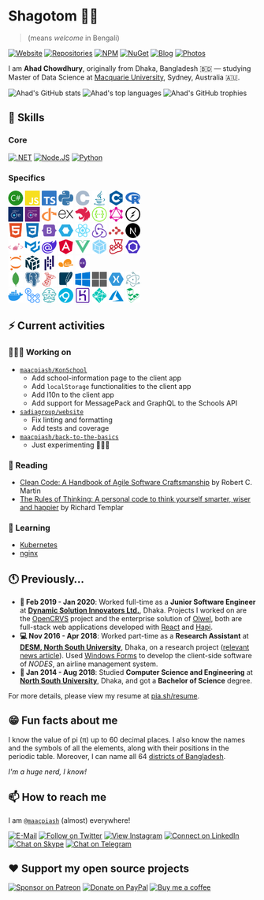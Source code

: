 # Shagotom 👋🏽

> (means *welcome* in Bengali)

[![Website](https://img.shields.io/badge/website-663399.svg?&style=for-the-badge&logo=gatsby)](https://www.maacpiash.com)
[![Repositories](https://img.shields.io/badge/Repositories-181717?style=for-the-badge&logo=github)](https://github.com/maacpiash?tab=repositories)
[![NPM](https://img.shields.io/badge/NPM-CB3837?style=for-the-badge&logo=npm)](https://www.npmjs.com/~maacpiash)
[![NuGet](https://img.shields.io/badge/NuGet-004880?style=for-the-badge&logo=nuget)](https://www.nuget.org/profiles/maacpiash)
[![Blog](https://img.shields.io/badge/Blog-2962FF?style=for-the-badge&logo=hashnode)](https://blog.maacpiash.com)
[![Photos](https://img.shields.io/badge/photos-0063DC.svg?&style=for-the-badge&logo=flickr&logoColor=white)](https://www.flickr.com/photos/maacpiash/)

I am **Ahad Chowdhury**, originally from Dhaka, Bangladesh 🇧🇩 — studying Master of Data Science at [Macquarie University](https://www.mq.edu.au/), Sydney, Australia 🇦🇺.

![Ahad's GitHub stats](https://github-readme-stats.vercel.app/api?username=maacpiash&show_icons=true&hide_border=true&theme=dark)
![Ahad's top languages](https://github-readme-stats.vercel.app/api/top-langs/?username=maacpiash&hide=jupyter%20notebook,html,css&layout=compact&hide_border=true&langs_count=8&theme=dark)
![Ahad's GitHub trophies](https://github-profile-trophy.vercel.app/?username=maacpiash&no-bg=true&row=2&col=3)

## 🧠 Skills

### Core

[![.NET](https://img.shields.io/badge/.NET-5C2D91?style=for-the-badge&logo=.net&logoColor=white)](https://github.com/dotnet)
[![Node.JS](https://img.shields.io/badge/Node.js-339933?style=for-the-badge&logo=node.js&logoColor=white)](https://github.com/nodejs)
[![Python](https://img.shields.io/badge/Python-004880?style=for-the-badge&logo=python&logoColor=white)](https://github.com/python)

### Specifics

<img height="30px" width="30px" src="./images/Languages/Csharp.svg" alt="Csharp"> <img height="30px" width="30px" src="./images/Languages/JavaScript.svg" alt="JavaScript"> <img height="30px" width="30px" src="./images/Languages/TypeScript.svg" alt="TypeScript"> <img height="30px" width="30px" src="./images/Languages/Python.svg" alt="Python"> <img height="30px" width="30px" src="./images/Languages/C.svg" alt="C"> <img height="30px" width="30px" src="./images/Languages/Java.svg" alt="Java"> <img height="30px" width="30px" src="./images/Languages/Cpp.svg" alt="C++"> <img height="30px" width="30px" src="./images/Languages/R.svg" alt="R">
<br/>
<img height="30px" width="30px" src="./images/Web/ASP.NET-Core.png" alt="ASP.NET Core"> <img height="30px" width="30px" src="./images/Web/EF-Core.png" alt="Entity Framework Core"> <img height="30px" width="30px" src="./images/Web/IdentityServer.svg" alt="IdentityServer"> <img height="30px" width="30px" src="./images/Web/Express.js.svg" alt="Express.js"> <img height="30px" width="30px" src="./images/Web/Nest.js.svg" alt="Nest.js"> <img height="30px" width="30px" src="./images/Web/Swagger.svg" alt="Swagger"> <img height="30px" width="30px" src="./images/Web/GraphQL.svg" alt="GraphQL"> <img height="30px" width="30px" src="./images/Web/Socket.IO.svg" alt="Socket.IO">
<br/>
<img height="30px" width="30px" src="./images/Web/HTML5.svg" alt="HTML5"> <img height="30px" width="30px" src="./images/Web/CSS3.svg" alt="CSS3"> <img height="30px" width="30px" src="./images/Web/Bootstrap.svg" alt="Bootstrap"> <img height="30px" width="30px" src="./images/Web/Web%20Components.svg" alt="Web Components"> <img height="30px" width="30px" src="./images/Web/React.js.svg" alt="React.js"> <img height="30px" width="30px" src="./images/Web/Redux.js.svg" alt="Redux.js"> <img height="30px" width="30px" src="./images/Web/React%20Router.svg" alt="React Router"> <img height="30px" width="30px" src="./images/Web/Next.js.svg" alt="Next.js">
<br/>
<img height="30px" width="30px" src="./images/Web/Styled%20Components.svg" alt="Styled Components"> <img height="30px" width="30px" src="./images/Web/Material-UI.svg" alt="Material UI"> <img height="30px" width="30px" src="./images/Web/Blazor.svg" alt="Blazor"> <img height="30px" width="30px" src="./images/Web/Angular.svg" alt="Angular"> <img height="30px" width="30px" src="./images/Web/Vue.js.svg" alt="Vue.js"> <img height="30px" width="30px" src="./images/Web/Webpack.svg" alt="Webpack"> <img height="30px" width="30px" src="./images/Web/Jest.svg" alt="Jest"> <img height="30px" width="30px" src="./images/Web/ESLint.svg" alt="ESLint">
<br/>
<img height="30px" width="30px" src="./images/ML/Jupyter%20Notebook.svg" alt="Jupyter Notebook"> <img height="30px" width="30px" src="./images/ML/NumPy.svg" alt="NumPy"> <img height="30px" width="30px" src="./images/ML/Pandas.svg" alt="Pandas"> <img height="30px" width="30px" src="./images/ML/Scikit%20Learn.svg" alt="Scikit Learn"> <img height="30px" width="30px" src="./images/ML/ML.NET-Logo.wine.svg" alt="ML.NET">
<br/>
<img height="30px" width="30px" src="./images/DB/MongoDB.svg" alt="MongoDB"> <img height="30px" width="30px" src="./images/DB/PostgreSQL.svg" alt="PostgreSQL"> <img height="30px" width="30px" src="./images/DB/Microsoft%20SQL%20Server.svg" alt="Microsoft SQL Server"> <img height="30px" width="30px" src="./images/DB/SQLite.svg" alt="SQLite"> <img height="30px" width="30px" src="./images/Desktop/Windows.svg" alt="Windows Forms, WPF"> <img height="30px" width="30px" src="./images/Desktop/UWP.svg" alt="UWP">
<img height="30px" width="30px" src="./images/Desktop/Xamarin.svg" alt="Xamarin"> <img height="30px" width="30px" src="./images/Desktop/Electron.js.svg" alt="Electron.js">
<br/>
<img height="30px" width="30px" src="./images/DevOps/Docker.svg" alt="Docker">
<img height="30px" width="30px" src="./images/DevOps/GitHub%20Actions.svg" alt="GitHub Actions">
<img height="30px" width="30px" src="./images/DevOps/Travis%20CI.svg" alt="Travis CI">
<img height="30px" width="30px" src="./images/DevOps/AppVeyor.svg" alt="AppVeyor">
<img height="30px" width="30px" src="./images/DevOps/Heroku.svg" alt="Heroku">
<img height="30px" width="30px" src="./images/DevOps/Netlify.svg" alt="Netlify">
<img height="30px" width="30px" src="./images/DevOps/MicrosoftAzure.svg" alt="Microsoft Azure">
<img height="30px" width="30px" src="./images/DevOps/Linode.svg" alt="Linode">

## ⚡ Current activities

### 👨🏽‍💻 Working on

- [`maacpiash/KonSchool`](https://github.com/maacpiash/KonSchool)
  - Add school-information page to the client app
  - Add `localStorage` functionalities to the client app
  - Add l10n to the client app
  - Add support for MessagePack and GraphQL to the Schools API
- [`sadiagroup/website`](https://github.com/sadiagroup/website)
  - Fix linting and formatting
  - Add tests and coverage
- [`maacpiash/back-to-the-basics`](https://github.com/maacpiash/back-to-the-basics)
  - Just experimenting 🤷🏽‍♂️

### 📖 Reading

- [Clean Code: A Handbook of Agile Software Craftsmanship](https://www.amazon.com.au/dp/0132350882) by Robert C. Martin
- [The Rules of Thinking: A personal code to think yourself smarter, wiser and happier](https://www.amazon.com.au/dp/1292263806) by Richard Templar

### 💭 Learning

- [Kubernetes](https://github.com/kubernetes/kubernetes)
- [nginx](https://github.com/nginx/nginx)

## 🕚 Previously…

- **🏢 Feb 2019 - Jan 2020**: Worked full-time as a **Junior Software Engineer** at [**Dynamic Solution Innovators Ltd.**](http://dsinnovators.com), Dhaka. Projects I worked on are the [OpenCRVS](https://github.com/opencrvs/opencrvs-core) project and the enterprise solution of [Olwel](https://olwel.com), both are full-stack web applications developed with [React](https://github.com/facebook/react) and [Hapi](https://github.com/hapijs/hapi).
- **💻 Nov 2016 - Apr 2018**: Worked part-time as a **Research Assistant** at [**DESM, North South University**](http://www.northsouth.edu/academic/shls/esm/), Dhaka, on a research project ([relevant news article](http://www.ipsnews.net/2017/05/flying-green-in-bangladesh/)). Used [Windows Forms](https://github.com/dotnet/winforms) to develop the client-side software of *NODES*, an airline management system.
- **🎒 Jan 2014 - Aug 2018**: Studied **Computer Science and Engineering** at [**North South University**](http://www.northsouth.edu), Dhaka, and got a **Bachelor of Science** degree.

For more details, please view my resume at [pia.sh/resume](https://pia.sh/resume).

## 😁 Fun facts about me

I know the value of pi (π) up to 60 decimal places. I also know the names and the symbols of all the elements, along with their positions in the periodic table. Moreover, I can name all 64 [districts of Bangladesh](https://en.wikipedia.org/wiki/Districts_of_Bangladesh).

*I'm a huge nerd, I know!*

## 📫 How to reach me

I am [`@maacpiash`](https://maacpia.sh) (almost) everywhere!

[![E-Mail](https://img.shields.io/badge/Email-00A95C?style=for-the-badge&logo=linode&logoColor=white)](mailto:github@maacpiash.com)
[![Follow on Twitter](https://img.shields.io/badge/Follow-1DA1F2?style=for-the-badge&logo=twitter&logoColor=white)](https://twitter.com/maacpiash)
[![View Instagram](https://img.shields.io/badge/view-E4405F.svg?&style=for-the-badge&logo=instagram&logoColor=white)](https://instagram.com/maacpiash)
[![Connect on LinkedIn](https://img.shields.io/badge/connect-0077B5.svg?&style=for-the-badge&logo=linkedin)](https://www.linkedin.com/in/maacpiash)
[![Chat on Skype](https://img.shields.io/badge/chat-00AFF0.svg?&style=for-the-badge&logo=skype-for-business&logoColor=white)](https://join.skype.com/invite/UVzqFuCFERPh)
[![Chat on Telegram](https://img.shields.io/badge/message-3CB5F0.svg?&style=for-the-badge&logo=telegram&logoColor=white)](https://t.me/maacpiash)

## ❤️ Support my open source projects

[![Sponsor on Patreon](https://img.shields.io/badge/patreon-F96854.svg?&style=for-the-badge&logo=patreon&logoColor=white)](https://patreon.com/maacpiash)
[![Donate on PayPal](https://img.shields.io/badge/paypal-10558C.svg?&style=for-the-badge&logo=paypal&logoColor=white)](https://www.paypal.me/maacpiash)
[![Buy me a coffee](https://img.shields.io/badge/coffee-5f7fff.svg?&style=for-the-badge&logo=buy-me-a-coffee)](https://www.buymeacoffee.com/maacpiash)

